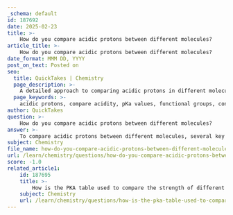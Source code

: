```yaml
---
_schema: default
id: 187692
date: 2025-02-23
title: >-
    How do you compare acidic protons between different molecules?
article_title: >-
    How do you compare acidic protons between different molecules?
date_format: MMM DD, YYYY
post_on_text: Posted on
seo:
  title: QuickTakes | Chemistry
  page_description: >-
    A detailed approach to comparing acidic protons in different molecules, discussing pKa values, functional groups, and factors influencing acidity.
  page_keywords: >-
    acidic protons, compare acidity, pKa values, functional groups, conjugate bases, resonance stabilization, acidity factors, charge, electronegativity, hybridization, inductive effect, molecule comparison, acetic acid, ethanol, organic chemistry
author: QuickTakes
question: >-
    How do you compare acidic protons between different molecules?
answer: >-
    To compare acidic protons between different molecules, several key factors must be considered, which influence the acidity of protons and the stability of their conjugate bases. Here’s a detailed approach to making such comparisons:\n\n### 1. **Understanding pKa Values**\nThe pKa value is a quantitative measure of the acidity of a proton in a molecule. Lower pKa values indicate stronger acids, meaning the proton is more likely to dissociate. For example, acetic acid (CH₃COOH) has a pKa of about 4.76, indicating that the proton on the carboxyl group is relatively acidic compared to protons in alcohols, which typically have pKa values around 16-18.\n\n### 2. **Identifying Functional Groups**\nDifferent functional groups have varying effects on the acidity of protons:\n- **Carboxylic Acids (-COOH)**: Generally have very acidic protons due to resonance stabilization of the conjugate base.\n- **Alcohols (-OH)**: Less acidic than carboxylic acids, as their conjugate bases are less stable.\n- **Amines (-NH₂)**: Typically have basic protons rather than acidic ones.\n\n### 3. **Factors Affecting Acidity**\nSeveral factors can influence the acidity of protons in different molecules:\n\n- **Charge**: Protons attached to positively charged atoms are generally more acidic.\n- **Resonance**: If the conjugate base can stabilize the negative charge through resonance, the original proton is more acidic. For example, the conjugate base of acetic acid can delocalize the negative charge.\n- **Electronegativity**: More electronegative atoms stabilize negative charges better, increasing acidity. For instance, protons adjacent to electronegative atoms (like halogens) are often more acidic.\n- **Hybridization**: The acidity of protons is also influenced by the hybridization of the carbon atom to which they are attached. Protons on sp-hybridized carbons (e.g., in alkynes) are more acidic than those on sp² (alkenes) or sp³ (alkanes) hybridized carbons.\n- **Inductive Effect**: Electronegative atoms or groups can pull electron density away from the acidic proton, stabilizing the conjugate base and increasing acidity.\n\n### 4. **Methodology for Comparison**\nTo compare the acidity of protons in different molecules, follow these steps:\n1. **Identify the Acidic Protons**: Look for protons that can be released as H⁺ ions.\n2. **Draw the Conjugate Bases**: For each acidic proton, draw the corresponding conjugate base after deprotonation.\n3. **Assess Stability of Conjugate Bases**: Evaluate the stability of the conjugate bases based on the factors mentioned above (resonance, electronegativity, hybridization, etc.).\n4. **Compare pKa Values**: Use experimental pKa values to provide a quantitative comparison of acidity.\n\n### Example Comparison\nConsider comparing acetic acid (CH₃COOH) and ethanol (CH₃CH₂OH):\n- **Acetic Acid**: pKa ≈ 4.76; the conjugate base (acetate) is stabilized by resonance.\n- **Ethanol**: pKa ≈ 16; the conjugate base (ethoxide) lacks resonance stabilization.\n\nIn this case, acetic acid is significantly more acidic than ethanol due to the resonance stabilization of its conjugate base.\n\n### Conclusion\nBy systematically analyzing the pKa values, functional groups, and the various factors affecting acidity, one can effectively compare the acidic protons of different molecules. This approach not only aids in understanding the reactivity of organic compounds but also enhances the ability to predict the outcomes of acid-base reactions.
subject: Chemistry
file_name: how-do-you-compare-acidic-protons-between-different-molecules.md
url: /learn/chemistry/questions/how-do-you-compare-acidic-protons-between-different-molecules
score: -1.0
related_article1:
    id: 187695
    title: >-
        How is the PKA table used to compare the strength of different acids?
    subject: Chemistry
    url: /learn/chemistry/questions/how-is-the-pka-table-used-to-compare-the-strength-of-different-acids
---
```


&nbsp;
